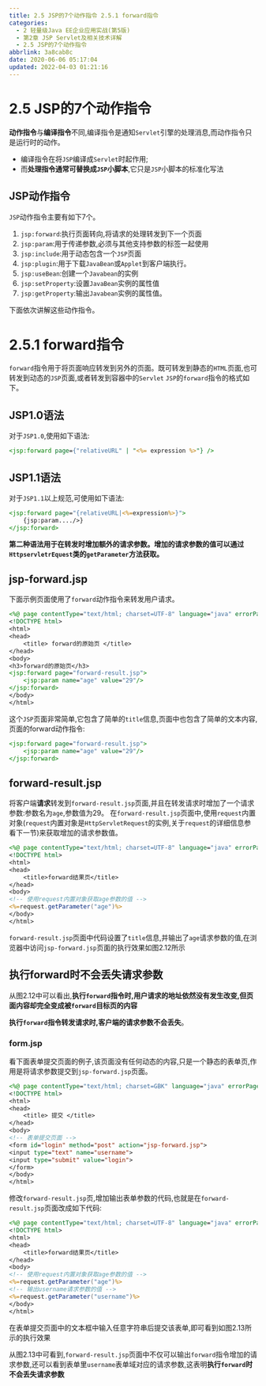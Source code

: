 ```yaml
---
title: 2.5 JSP的7个动作指令 2.5.1 forward指令
categories: 
  - 2 轻量级Java EE企业应用实战(第5版)
  - 第2章 JSP Servlet及相关技术详解
  - 2.5 JSP的7个动作指令
abbrlink: 3a8cab8c
date: 2020-06-06 05:17:04
updated: 2022-04-03 01:21:16
---
```

# 2.5 JSP的7个动作指令
**动作指令**与**编译指令**不同,编译指令是通知`Servlet`引擎的处理消息,而动作指令只是运行时的动作。
- 编译指令在将`JSP`编译成`Servlet`时起作用;
- 而**处理指令通常可替换成`JSP`小脚本**,它只是`JSP`小脚本的标准化写法

## JSP动作指令
`JSP`动作指令主要有如下7个。
1. `jsp:forward`:执行页面转向,将请求的处理转发到下一个页面
2. `jsp:param`:用于传递参数,必须与其他支持参数的标签一起使用
3. `jsp:include`:用于动态包含一个`JSP`页面
4. `jsp:plugin`:用于下载`JavaBean`或`Applet`到客户端执行。
5. `jsp:useBean`:创建一个`Javabean`的实例
6. `jsp:setProperty`:设置`JavaBean`实例的属性值
7. `jsp:getProperty`:输出`Javabean`实例的属性值。

下面依次讲解这些动作指令。
# 2.5.1 forward指令
`forward`指令用于将页面响应转发到另外的页面。既可转发到静态的`HTML`页面,也可转发到动态的`JSP`页面,或者转发到容器中的`Servlet`
`JSP`的`forward`指令的格式如下。
## JSP1.0语法
对于`JSP1.0`,使用如下语法:
```jsp
<jsp:forward page={"relativeURL" | "<%= expression %>"} />
```
## JSP1.1语法
对于`JSP1.1`以上规范,可使用如下语法:
```jsp
<jsp:forward page="{relativeURL|<%=expression%>}">
    {jsp:param..../>}
</jsp:forward>
```
**第二种语法用于在转发时增加额外的请求参数。增加的请求参数的值可以通过`HttpservletrEquest`类的`getParameter`方法获取。**
## jsp-forward.jsp
下面示例页面使用了`forward`动作指令来转发用户请求。
```jsp
<%@ page contentType="text/html; charset=UTF-8" language="java" errorPage="" %>
<!DOCTYPE html>
<html>
<head>
    <title> forward的原始页 </title>
</head>
<body>
<h3>forward的原始页</h3>
<jsp:forward page="forward-result.jsp">
    <jsp:param name="age" value="29"/>
</jsp:forward>
</body>
</html>
```
这个`JSP`页面非常简单,它包含了简单的`title`信息,页面中也包含了简单的文本内容,页面的forward动作指令:
```jsp
<jsp:forward page="forward-result.jsp">
    <jsp:param name="age" value="29"/>
</jsp:forward>
```
## forward-result.jsp
将客户端**请求**转发到`forward-result.jsp`页面,并且在转发请求时增加了一个请求参数:参数名为`age`,参数值为29。
在`forward-result.jsp`页面中,使用`request`内置对象(`request`内置对象是`HttpServletRequest`的实例,关于`request`的详细信息参看下一节)来获取增加的请求参数值。
```jsp
<%@ page contentType="text/html; charset=UTF-8" language="java" errorPage="" %>
<!DOCTYPE html>
<html>
<head>
    <title>forward结果页</title>
</head>
<body>
<!-- 使用request内置对象获取age参数的值 -->
<%=request.getParameter("age")%>
</body>
</html>
```
`forward-result.jsp`页面中代码设置了`title`信息,并输出了`age`请求参数的值,在浏览器中访问`jsp-forward.jsp`页面的执行效果如图2.12所示
## 执行forward时不会丢失请求参数
从图2.12中可以看出,**执行`forward`指令时,用户请求的地址依然没有发生改变,但页面内容却完全变成被`forward`目标页的内容**

**执行`forward`指令转发请求时,客户端的请求参数不会丢失**。
### form.jsp
看下面表单提交页面的例子,该页面没有任何动态的内容,只是一个静态的表单页,作用是将请求参数提交到`jsp-forward.jsp`页面。

```jsp
<%@ page contentType="text/html; charset=GBK" language="java" errorPage="" %>
<!DOCTYPE html>
<html>
<head>
    <title> 提交 </title>
</head>
<body>
<!-- 表单提交页面 -->
<form id="login" method="post" action="jsp-forward.jsp">
<input type="text" name="username">
<input type="submit" value="login">
</form>
</body>
</html>
```
修改`forward-result.jsp`页,增加输出表单参数的代码,也就是在`forward-result.jsp`页面改成如下代码:
```jsp
<%@ page contentType="text/html; charset=UTF-8" language="java" errorPage="" %>
<!DOCTYPE html>
<html>
<head>
    <title>forward结果页</title>
</head>
<body>
<!-- 使用request内置对象获取age参数的值 -->
<%=request.getParameter("age")%>
<!-- 输出username请求参数的值 -->
<%=request.getParameter("username")%>
</body>
</html>
```
在表单提交页面中的文本框中输入任意字符串后提交该表单,即可看到如图2.13所示的执行效果

从图2.13中可看到,`forward-result.jsp`页面中不仅可以输出`forward`指令增加的请求参数,还可以看到表单里`username`表单域对应的请求参数,这表明**执行`forward`时不会丢失请求参数**
